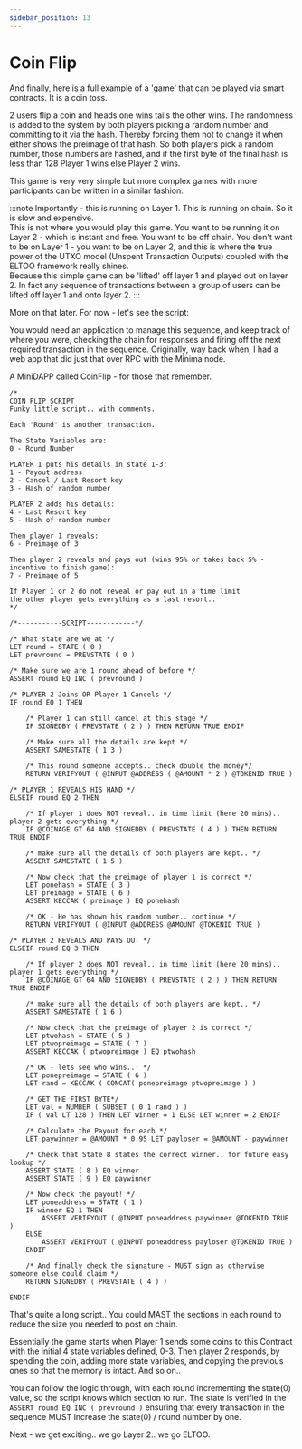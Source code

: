 ```yaml
---
sidebar_position: 13
---
```


# Coin Flip

And finally, here is a full example of a 'game' that can be played via smart contracts. It is a coin toss. 

2 users flip a coin and heads one wins tails the other wins. The randomness is added to the system by both players picking a random number and committing to it via the hash. Thereby forcing them not to change it when either shows the preimage of that hash. So both players pick a random number, those numbers are hashed, and if the first byte of the final hash is less than 128 Player 1 wins else Player 2 wins. 

This game is very very simple but more complex games with more participants can be written in a similar fashion.

:::note
Importantly - this is running on Layer 1. This is running on chain. So it is slow and expensive. <br/>
This is not where you would play this game. You want to be running it on Layer 2 - which is instant and free. You want to be off chain. You don't want to be on Layer 1 - you want to be on Layer 2, and this is where the true power of the UTXO model (Unspent Transaction Outputs) coupled with the ELTOO framework really shines. <br/>
Because this simple game can be 'lifted' off layer 1 and played out on layer 2. In fact any sequence of transactions between a group of users can be lifted off layer 1 and onto layer 2.
:::

More on that later. For now - let's see the script:

You would need an application to manage this sequence, and keep track of where you were, checking the chain for responses and firing off the next required transaction in the sequence. Originally, way back when, I had a web app that did just that over RPC with the Minima node.

A MiniDAPP called CoinFlip - for those that remember.

~~~~
/*
COIN FLIP SCRIPT
Funky little script.. with comments. 

Each 'Round' is another transaction. 

The State Variables are:
0 - Round Number

PLAYER 1 puts his details in state 1-3:
1 - Payout address
2 - Cancel / Last Resort key
3 - Hash of random number

PLAYER 2 adds his details:
4 - Last Resort key
5 - Hash of random number

Then player 1 reveals:
6 - Preimage of 3

Then player 2 reveals and pays out (wins 95% or takes back 5% - incentive to finish game):
7 - Preimage of 5

If Player 1 or 2 do not reveal or pay out in a time limit
the other player gets everything as a last resort.. 
*/

/*-----------SCRIPT------------*/

/* What state are we at */
LET round = STATE ( 0 )
LET prevround = PREVSTATE ( 0 )

/* Make sure we are 1 round ahead of before */ 
ASSERT round EQ INC ( prevround )

/* PLAYER 2 Joins OR Player 1 Cancels */ 
IF round EQ 1 THEN

    /* Player 1 can still cancel at this stage */
    IF SIGNEDBY ( PREVSTATE ( 2 ) ) THEN RETURN TRUE ENDIF

    /* Make sure all the details are kept */ 
    ASSERT SAMESTATE ( 1 3 )

    /* This round someone accepts.. check double the money*/
    RETURN VERIFYOUT ( @INPUT @ADDRESS ( @AMOUNT * 2 ) @TOKENID TRUE )

/* PLAYER 1 REVEALS HIS HAND */ 
ELSEIF round EQ 2 THEN

    /* If player 1 does NOT reveal.. in time limit (here 20 mins).. player 2 gets everything */
    IF @COINAGE GT 64 AND SIGNEDBY ( PREVSTATE ( 4 ) ) THEN RETURN TRUE ENDIF

    /* make sure all the details of both players are kept.. */ 
    ASSERT SAMESTATE ( 1 5 )

    /* Now check that the preimage of player 1 is correct */ 
    LET ponehash = STATE ( 3 )
    LET preimage = STATE ( 6 )
    ASSERT KECCAK ( preimage ) EQ ponehash

    /* OK - He has shown his random number.. continue */
    RETURN VERIFYOUT ( @INPUT @ADDRESS @AMOUNT @TOKENID TRUE )

/* PLAYER 2 REVEALS AND PAYS OUT */ 
ELSEIF round EQ 3 THEN

    /* If player 2 does NOT reveal.. in time limit (here 20 mins).. player 1 gets everything */
    IF @COINAGE GT 64 AND SIGNEDBY ( PREVSTATE ( 2 ) ) THEN RETURN TRUE ENDIF

    /* make sure all the details of both players are kept.. */ 
    ASSERT SAMESTATE ( 1 6 )

    /* Now check that the preimage of player 2 is correct */ 
    LET ptwohash = STATE ( 5 )
    LET ptwopreimage = STATE ( 7 )
    ASSERT KECCAK ( ptwopreimage ) EQ ptwohash

    /* OK - lets see who wins..! */
    LET ponepreimage = STATE ( 6 )
    LET rand = KECCAK ( CONCAT( ponepreimage ptwopreimage ) )

    /* GET THE FIRST BYTE*/
    LET val = NUMBER ( SUBSET ( 0 1 rand ) )
    IF ( val LT 128 ) THEN LET winner = 1 ELSE LET winner = 2 ENDIF

    /* Calculate the Payout for each */
    LET paywinner = @AMOUNT * 0.95 LET payloser = @AMOUNT - paywinner

    /* Check that State 8 states the correct winner.. for future easy lookup */ 
    ASSERT STATE ( 8 ) EQ winner
    ASSERT STATE ( 9 ) EQ paywinner

    /* Now check the payout! */
    LET poneaddress = STATE ( 1 ) 
    IF winner EQ 1 THEN
        ASSERT VERIFYOUT ( @INPUT poneaddress paywinner @TOKENID TRUE ) 
    ELSE
        ASSERT VERIFYOUT ( @INPUT poneaddress payloser @TOKENID TRUE ) 
    ENDIF

    /* And finally check the signature - MUST sign as otherwise someone else could claim */ 
    RETURN SIGNEDBY ( PREVSTATE ( 4 ) )

ENDIF
~~~~

That's quite a long script.. You could MAST the sections in each round to reduce the size you needed to post on chain.

Essentially the game starts when Player 1 sends some coins to this Contract with the initial 4 state variables defined, 0-3. Then player 2 responds, by spending the coin, adding more state variables, and copying the previous ones so that the memory is intact. And so on..

You can follow the logic through, with each round incrementing the state(0) value, so the script knows which section to run. The state is verified in the `ASSERT round EQ INC ( prevround )` ensuring that every transaction in the sequence MUST increase the state(0) / round number by one.

Next - we get exciting.. we go Layer 2.. we go ELTOO.
